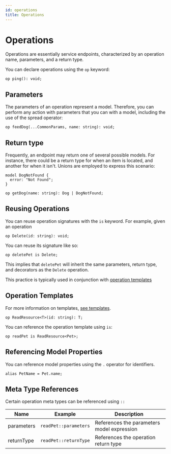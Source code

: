 ```yaml
---
id: operations
title: Operations
---
```


# Operations

Operations are essentially service endpoints, characterized by an operation name, parameters, and a return type.

You can declare operations using the `op` keyword:

```typespec
op ping(): void;
```

## Parameters

The parameters of an operation represent a model. Therefore, you can perform any action with parameters that you can with a model, including the use of the spread operator:

```typespec
op feedDog(...CommonParams, name: string): void;
```

## Return type

Frequently, an endpoint may return one of several possible models. For instance, there could be a return type for when an item is located, and another for when it isn't. Unions are employed to express this scenario:

```typespec
model DogNotFound {
  error: "Not Found";
}

op getDog(name: string): Dog | DogNotFound;
```

## Reusing Operations

You can reuse operation signatures with the `is` keyword. For example, given an operation

```typespec
op Delete(id: string): void;
```

You can reuse its signature like so:

```typespec
op deletePet is Delete;
```

This implies that `deletePet` will inherit the same parameters, return type, and decorators as the `Delete` operation.

This practice is typically used in conjunction with [operation templates](#operations-templates)

## Operation Templates

For more information on templates, [see templates](./templates.md).

```typespec
op ReadResource<T>(id: string): T;
```

You can reference the operation template using `is`:

```typespec
op readPet is ReadResource<Pet>;
```

## Referencing Model Properties

You can reference model properties using the `.` operator for identifiers.

```tsp
alias PetName = Pet.name;
```

## Meta Type References

Certain operation meta types can be referenced using `::`

| Name       | Example               | Description                               |
| ---------- | --------------------- | ----------------------------------------- |
| parameters | `readPet::parameters` | References the parameters model expression |
| returnType | `readPet::returnType` | References the operation return type       |
